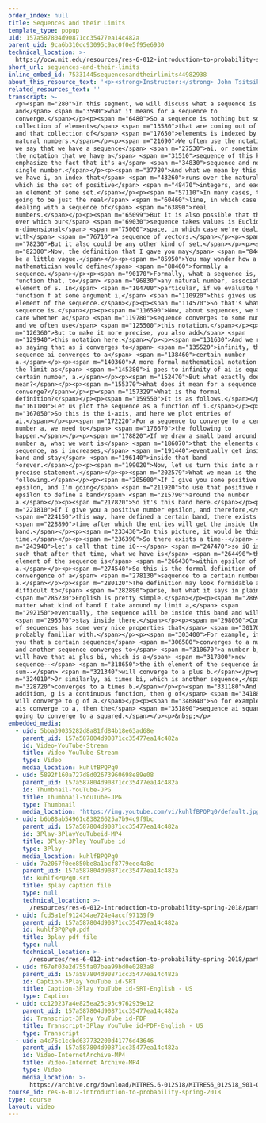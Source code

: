 ```yaml
---
order_index: null
title: Sequences and their Limits
template_type: popup
uid: 157a587804d90871cc35477ea14c482a
parent_uid: 9ca6b310dc93095c9ac0f0e5f95e6930
technical_location: >-
  https://ocw.mit.edu/resources/res-6-012-introduction-to-probability-spring-2018/part-i-the-fundamentals/sequences-and-their-limits
short_url: sequences-and-their-limits
inline_embed_id: 75331445sequencesandtheirlimits44982938
about_this_resource_text: '<p><strong>Instructor:</strong> John Tsitsiklis</p>'
related_resources_text: ''
transcript: >-
  <p><span m="280">In this segment, we will discuss what a sequence is
  and</span> <span m="3590">what it means for a sequence to
  converge.</span></p><p><span m="6480">So a sequence is nothing but some
  collection of elements</span> <span m="13580">that are coming out of some set,
  and that collection of</span> <span m="17650">elements is indexed by the
  natural numbers.</span></p><p><span m="21690">We often use the notation, and
  we say that we have a sequence</span> <span m="27530">ai, or sometimes we use
  the notation that we have a</span> <span m="31510">sequence of this kind to
  emphasize the fact that it's a</span> <span m="34830">sequence and not just a
  single number.</span></p><p><span m="37780">And what we mean by this is that
  we have i, an index that</span> <span m="43260">runs over the natural numbers,
  which is the set of positive</span> <span m="48470">integers, and each ai is
  an element of some set.</span></p><p><span m="57110">In many cases, the set is
  going to be just the real</span> <span m="60460">line, in which case we're
  dealing with a sequence of</span> <span m="63890">real
  numbers.</span></p><p><span m="65099">But it is also possible that the set
  over which our</span> <span m="69030">sequence takes values is Euclidean space
  n-dimensional</span> <span m="75000">space, in which case we're dealing
  with</span> <span m="76710">a sequence of vectors.</span></p><p><span
  m="78230">But it also could be any other kind of set.</span></p><p><span
  m="82300">Now, the definition that I gave you may</span> <span m="84410">still
  be a little vague.</span></p><p><span m="85950">You may wonder how a
  mathematician would define</span> <span m="88460">formally a
  sequence.</span></p><p><span m="90170">Formally, what a sequence is, is just a
  function that, to</span> <span m="96830">any natural number, associates an
  element of S. In</span> <span m="104700">particular, if we evaluate the
  function f at some argument i,</span> <span m="110920">this gives us the ith
  element of the sequence.</span></p><p><span m="114570">So that's what a
  sequence is.</span></p><p><span m="116590">Now, about sequences, we typically
  care whether a</span> <span m="119780">sequence converges to some number a,
  and we often use</span> <span m="125500">this notation.</span></p><p><span
  m="126360">But to make it more precise, you also add</span> <span
  m="129940">this notation here.</span></p><p><span m="131630">And we read this
  as saying that as i converges to</span> <span m="135520">infinity, the
  sequence ai converges to a</span> <span m="138460">certain number
  a.</span></p><p><span m="140360">A more formal mathematical notation would be
  the limit as</span> <span m="145380">i goes to infinity of ai is equal to a
  certain number, a.</span></p><p><span m="152470">But what exactly does this
  mean?</span></p><p><span m="155370">What does it mean for a sequence to
  converge?</span></p><p><span m="157329">What is the formal
  definition?</span></p><p><span m="159550">It is as follows.</span></p><p><span
  m="161180">Let us plot the sequence as a function of i.</span></p><p><span
  m="167050">So this is the i-axis, and here we plot entries of
  ai.</span></p><p><span m="172220">For a sequence to converge to a certain
  number a, we need to</span> <span m="176670">the following to
  happen.</span></p><p><span m="178820">If we draw a small band around that
  number a, what we want is</span> <span m="186070">that the elements of the
  sequence, as i increases,</span> <span m="191440">eventually get inside this
  band and stay</span> <span m="196140">inside that band
  forever.</span></p><p><span m="199020">Now, let us turn this into a more
  precise statement.</span></p><p><span m="202579">What we mean is the
  following.</span></p><p><span m="205600">If I give you some positive number
  epsilon, and I'm going</span> <span m="211920">to use that positive number
  epsilon to define a band</span> <span m="215790">around the number
  a.</span></p><p><span m="217820">So it's this band here.</span></p><p><span
  m="221810">If I give you a positive number epsilon, and therefore,</span>
  <span m="224150">this way, have defined a certain band, there exists a</span>
  <span m="228890">time after which the entries will get the inside the
  band.</span></p><p><span m="233430">In this picture, it would be this
  time.</span></p><p><span m="236390">So there exists a time--</span> <span
  m="243940">let's call that time i0--</span> <span m="247470">so i0 is here
  such that after that time, what we have is</span> <span m="264490">that the
  element of the sequence is</span> <span m="266430">within epsilon of
  a.</span></p><p><span m="274540">So this is the formal definition of
  convergence of a</span> <span m="278130">sequence to a certain number
  a.</span></p><p><span m="280120">The definition may look formidable and
  difficult to</span> <span m="282890">parse, but what it says in plain</span>
  <span m="285230">English is pretty simple.</span></p><p><span m="286980">No
  matter what kind of band I take around my limit a,</span> <span
  m="292150">eventually, the sequence will be inside this band and will</span>
  <span m="295570">stay inside there.</span></p><p><span m="298050">Convergence
  of sequences has some very nice properties that</span> <span m="301700">you're
  probably familiar with.</span></p><p><span m="303400">For example, if I tell
  you that a certain sequence</span> <span m="306580">converges to a number a
  and another sequence converges to</span> <span m="310670">a number b, then we
  will have that ai plus bi, which is a</span> <span m="317800">new
  sequence--</span> <span m="318650">the ith element of the sequence is this
  sum--</span> <span m="321340">will converge to a plus b.</span></p><p><span
  m="324010">Or similarly, ai times bi, which is another sequence,</span> <span
  m="328720">converges to a times b.</span></p><p><span m="331180">And if, in
  addition, g is a continuous function, then g of</span> <span m="341880">ai
  will converge to g of a.</span></p><p><span m="346840">So for example, if the
  ais converge to a, then the</span> <span m="351890">sequence ai squared is
  going to converge to a squared.</span></p><p>&nbsp;</p>
embedded_media:
  - uid: 5bba39035282d8a81fd84b18e63ad68e
    parent_uid: 157a587804d90871cc35477ea14c482a
    id: Video-YouTube-Stream
    title: Video-YouTube-Stream
    type: Video
    media_location: kuhlfBPQPq0
  - uid: 5892f160a727d8d02673960698e89e08
    parent_uid: 157a587804d90871cc35477ea14c482a
    id: Thumbnail-YouTube-JPG
    title: Thumbnail-YouTube-JPG
    type: Thumbnail
    media_location: 'https://img.youtube.com/vi/kuhlfBPQPq0/default.jpg'
  - uid: b6b88ab54961c83826625a7b94c9f9bc
    parent_uid: 157a587804d90871cc35477ea14c482a
    id: 3Play-3PlayYouTubeid-MP4
    title: 3Play-3Play YouTube id
    type: 3Play
    media_location: kuhlfBPQPq0
  - uid: 7a2067f0ee850be8a1bcf8779eee4a8c
    parent_uid: 157a587804d90871cc35477ea14c482a
    id: kuhlfBPQPq0.srt
    title: 3play caption file
    type: null
    technical_location: >-
      /resources/res-6-012-introduction-to-probability-spring-2018/part-i-the-fundamentals/sequences-and-their-limits/kuhlfBPQPq0.srt
  - uid: fcd5a1ef912434ae724e4accf97139f9
    parent_uid: 157a587804d90871cc35477ea14c482a
    id: kuhlfBPQPq0.pdf
    title: 3play pdf file
    type: null
    technical_location: >-
      /resources/res-6-012-introduction-to-probability-spring-2018/part-i-the-fundamentals/sequences-and-their-limits/kuhlfBPQPq0.pdf
  - uid: f67ef03e2d755fa07bea99bd0e0283a8
    parent_uid: 157a587804d90871cc35477ea14c482a
    id: Caption-3Play YouTube id-SRT
    title: Caption-3Play YouTube id-SRT-English - US
    type: Caption
  - uid: cc120237a4e825ea25c95c9762939e12
    parent_uid: 157a587804d90871cc35477ea14c482a
    id: Transcript-3Play YouTube id-PDF
    title: Transcript-3Play YouTube id-PDF-English - US
    type: Transcript
  - uid: a4c76c1ccbd637732200d41776d43646
    parent_uid: 157a587804d90871cc35477ea14c482a
    id: Video-InternetArchive-MP4
    title: Video-Internet Archive-MP4
    type: Video
    media_location: >-
      https://archive.org/download/MITRES.6-012S18/MITRES6_012S18_S01-03_300k.mp4
course_id: res-6-012-introduction-to-probability-spring-2018
type: course
layout: video
---
```

